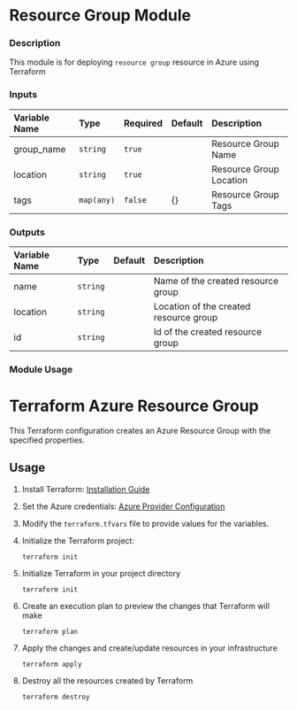 # Resource Group Module

### Description
This module is for deploying `resource group` resource in Azure using Terraform

### Inputs
|Variable Name|Type|Required| Default |Description|
|:------|:------|:-----|:-----|:-----|
| group_name| `string` | `true` | | Resource Group Name
| location | `string` | `true` | | Resource Group Location
| tags | `map(any)` | `false` | {} | Resource Group Tags


### Outputs
|Variable Name|Type| Default |Description|
|:------|:------|:-----|:-----|
| name| `string` | | Name of the created resource group
| location| `string` | | Location of the created resource group
| id| `string` | | Id of the created resource group


### Module Usage  ##########

# Terraform Azure Resource Group

This Terraform configuration creates an Azure Resource Group with the specified properties.

## Usage

1. Install Terraform: [Installation Guide](https://learn.hashicorp.com/tutorials/terraform/install-cli)

2. Set the Azure credentials: [Azure Provider Configuration](https://registry.terraform.io/providers/hashicorp/azurerm/latest/docs/guides/service_principal_client_secret)

3. Modify the `terraform.tfvars` file to provide values for the variables.

4. Initialize the Terraform project:
   ```shell
   terraform init

5. Initialize Terraform in your project directory
   ```shell
   terraform init

6. Create an execution plan to preview the changes that Terraform will make
   ```shell
   terraform plan

7. Apply the changes and create/update resources in your infrastructure
   ```shell
   terraform apply

8. Destroy all the resources created by Terraform
   ```shell
   terraform destroy
